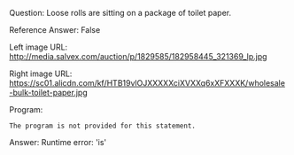 Question: Loose rolls are sitting on a package of toilet paper.

Reference Answer: False

Left image URL: http://media.salvex.com/auction/p/1829585/182958445_321369_lp.jpg

Right image URL: https://sc01.alicdn.com/kf/HTB19vlOJXXXXXciXVXXq6xXFXXXK/wholesale-bulk-toilet-paper.jpg

Program:

```
The program is not provided for this statement.
```
Answer: Runtime error: 'is'

